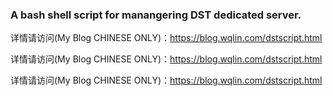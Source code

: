 ### A bash shell script for manangering DST dedicated server.

详情请访问(My Blog CHINESE ONLY)：https://blog.wqlin.com/dstscript.html


详情请访问(My Blog CHINESE ONLY)：https://blog.wqlin.com/dstscript.html

详情请访问(My Blog CHINESE ONLY)：https://blog.wqlin.com/dstscript.html